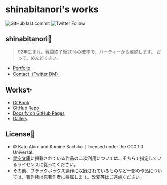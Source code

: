 # shinabitanori's works

![GitHub last commit](https://img.shields.io/github/last-commit/paithiov909/shinabitanori?style=flat-square) ![Twitter Follow](https://img.shields.io/twitter/follow/shinabitanori?style=flat-square)

## shinabitanori🤔

> 92年生まれ。戦闘終了後20％の確率で、パーティーから離脱します。 だって、めんどくさい。

* [Portfolio](https://www.resume.id/shinabitanori)
* [Contact（Twitter DM）](https://twitter.com/messages/compose?recipient_id=704344556704108544)

## Works✨

* [GitBook](https://paithiov.gitbook.io/shinabitanori/)
* [GitHub Repo](https://github.com/paithiov909/shinabitanori)
* [Docsify on GitHub Pages](https://paithiov909.github.io/shinabitanori)
* [Gallery](https://paithiov909.github.io/gallery/)

## License📃

* &copy; Kato Akiru and Komine Sachiko｜licensed under the CC0 1.0 Universal.
* [星空文庫](https://slib.net/a/19034/)に掲載されている作品の二次利用については、そちらで指定しているライセンスに従ってください。
* その他、ブラックボックス連作に収録されているものなど一部の作品については、著作権は原著作者に帰属します。改変等はご遠慮ください。

